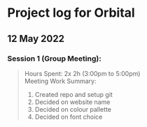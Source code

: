 # Project log for Orbital
## 12 May 2022

### Session 1 (Group Meeting):
>Hours Spent: 2x 2h (3:00pm to 5:00pm)  
>Meeting Work Summary:
>1. Created repo and setup git
>2. Decided on website name
>3. Decided on colour pallette 
>4. Decided on font choice


